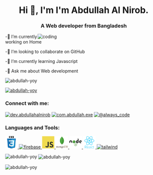 <h1 align="center">Hi 👋, I'm I'm Abdullah Al Nirob.</h1>
<h3 align="center">A Web developer from Bangladesh</h3>
<img align="right" alt="coding" width="400px" src="https://raw.githubusercontent.com/TheDudeThatCode/TheDudeThatCode/master/Assets/Developer.gif">

-🔭 I’m currently working on Home

-👯 I’m looking to collaborate on GitHub

-🌱 I’m currently learning Javascript 

-💬 Ask me about Web development 

<p align="left"> <img src="https://komarev.com/ghpvc/?username=abdullah-yoy&label=Profile%20views&color=0e75b6&style=flat" alt="abdullah-yoy" /> </p>

<p align="left"> <a href="https://github.com/ryo-ma/github-profile-trophy"><img src="https://github-profile-trophy.vercel.app/?username=abdullah-yoy" alt="abdullah-yoy" /></a> </p>

<h3 align="left">Connect with me:</h3>
<p align="left">
<a href="https://fb.com/dev.abdullahalnirob" target="blank"><img align="center" src="https://raw.githubusercontent.com/rahuldkjain/github-profile-readme-generator/master/src/images/icons/Social/facebook.svg" alt="dev.abdullahalnirob" height="30" width="40" /></a>
<a href="https://instagram.com/com.abdullah.exe" target="blank"><img align="center" src="https://raw.githubusercontent.com/rahuldkjain/github-profile-readme-generator/master/src/images/icons/Social/instagram.svg" alt="com.abdullah.exe" height="30" width="40" /></a>
<a href="https://www.youtube.com/c/@always_code" target="blank"><img align="center" src="https://raw.githubusercontent.com/rahuldkjain/github-profile-readme-generator/master/src/images/icons/Social/youtube.svg" alt="@always_code" height="30" width="40" /></a>
</p>

<h3 align="left">Languages and Tools:</h3>
<p align="left"> <a href="https://www.w3schools.com/css/" target="_blank" rel="noreferrer"> <img src="https://raw.githubusercontent.com/devicons/devicon/master/icons/css3/css3-original-wordmark.svg" alt="css3" width="40" height="40"/> </a> <a href="https://firebase.google.com/" target="_blank" rel="noreferrer"> <img src="https://www.vectorlogo.zone/logos/firebase/firebase-icon.svg" alt="firebase" width="40" height="40"/> </a> <a href="https://developer.mozilla.org/en-US/docs/Web/JavaScript" target="_blank" rel="noreferrer"> <img src="https://raw.githubusercontent.com/devicons/devicon/master/icons/javascript/javascript-original.svg" alt="javascript" width="40" height="40"/> </a> <a href="https://www.mongodb.com/" target="_blank" rel="noreferrer"> <img src="https://raw.githubusercontent.com/devicons/devicon/master/icons/mongodb/mongodb-original-wordmark.svg" alt="mongodb" width="40" height="40"/> </a> <a href="https://nodejs.org" target="_blank" rel="noreferrer"> <img src="https://raw.githubusercontent.com/devicons/devicon/master/icons/nodejs/nodejs-original-wordmark.svg" alt="nodejs" width="40" height="40"/> </a> <a href="https://reactjs.org/" target="_blank" rel="noreferrer"> <img src="https://raw.githubusercontent.com/devicons/devicon/master/icons/react/react-original-wordmark.svg" alt="react" width="40" height="40"/> </a> <a href="https://tailwindcss.com/" target="_blank" rel="noreferrer"> <img src="https://www.vectorlogo.zone/logos/tailwindcss/tailwindcss-icon.svg" alt="tailwind" width="40" height="40"/> </a> </p>

<p><img align="left" src="https://github-readme-stats.vercel.app/api/top-langs?username=abdullah-yoy&show_icons=true&locale=en&layout=compact" alt="abdullah-yoy" /></p>

<p>&nbsp;<img align="center" src="https://github-readme-stats.vercel.app/api?username=abdullah-yoy&show_icons=true&locale=en" alt="abdullah-yoy" /></p>

<p><img align="center" src="https://github-readme-streak-stats.herokuapp.com/?user=abdullah-yoy&" alt="abdullah-yoy" /></p>
